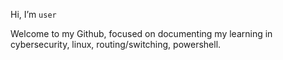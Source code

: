 Hi, I’m  ```user```

Welcome to my Github, focused on documenting my learning in cybersecurity, linux, routing/switching, powershell. 
